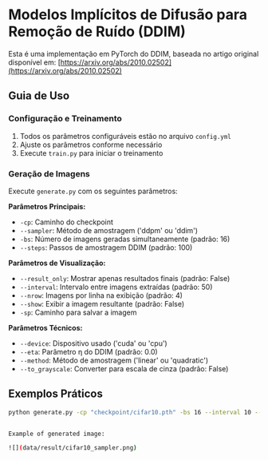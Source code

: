 # Modelos Implícitos de Difusão para Remoção de Ruído (DDIM)

Esta é uma implementação em PyTorch do DDIM, baseada no artigo original disponível em: [https://arxiv.org/abs/2010.02502](https://arxiv.org/abs/2010.02502)

## Guia de Uso

### Configuração e Treinamento
1. Todos os parâmetros configuráveis estão no arquivo `config.yml`
2. Ajuste os parâmetros conforme necessário
3. Execute `train.py` para iniciar o treinamento

### Geração de Imagens
Execute `generate.py` com os seguintes parâmetros:

**Parâmetros Principais:**
- `-cp`: Caminho do checkpoint
- `--sampler`: Método de amostragem ('ddpm' ou 'ddim')
- `-bs`: Número de imagens geradas simultaneamente (padrão: 16)
- `--steps`: Passos de amostragem DDIM (padrão: 100)

**Parâmetros de Visualização:**
- `--result_only`: Mostrar apenas resultados finais (padrão: False)
- `--interval`: Intervalo entre imagens extraídas (padrão: 50)
- `--nrow`: Imagens por linha na exibição (padrão: 4)
- `--show`: Exibir a imagem resultante (padrão: False)
- `-sp`: Caminho para salvar a imagem

**Parâmetros Técnicos:**
- `--device`: Dispositivo usado ('cuda' ou 'cpu')
- `--eta`: Parâmetro η do DDIM (padrão: 0.0)
- `--method`: Método de amostragem ('linear' ou 'quadratic')
- `--to_grayscale`: Converter para escala de cinza (padrão: False)

## Exemplos Práticos


```bash
python generate.py -cp "checkpoint/cifar10.pth" -bs 16 --interval 10 --show -sp "data/result/cifar10_sampler.png" --sampler "ddim" --steps 200 --method "quadratic"


Example of generated image:

![](data/result/cifar10_sampler.png)
